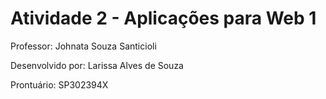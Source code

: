 # Atividade 2 - Aplicações para Web 1

Professor: Johnata Souza Santicioli

Desenvolvido por: Larissa Alves de Souza

Prontuário: SP302394X
